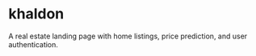 # khaldon
A real estate landing page with home listings, price prediction, and user authentication.
